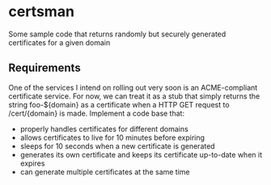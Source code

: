 # certsman
Some sample code that returns randomly but securely generated certificates for a given domain

## Requirements

One of the services I intend on rolling out very soon is an ACME-compliant certificate service. For now, we can treat it as a stub that simply returns the string foo-${domain} as a certificate when a HTTP GET request to /cert/{domain} is made. Implement a code base that:

* properly handles certificates for different domains
* allows certificates to live for 10 minutes before expiring
* sleeps for 10 seconds when a new certificate is generated 
* generates its own certificate and keeps its certificate up-to-date when it expires
* can generate multiple certificates at the same time